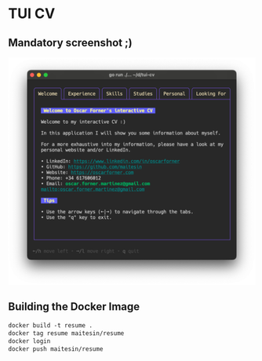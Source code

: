 # TUI CV

## Mandatory screenshot ;)

![Screenshot](https://raw.githubusercontent.com/maitesin/tui-cv/master/screenshot.png)

## Building the Docker Image

```
docker build -t resume .
docker tag resume maitesin/resume
docker login
docker push maitesin/resume
```
